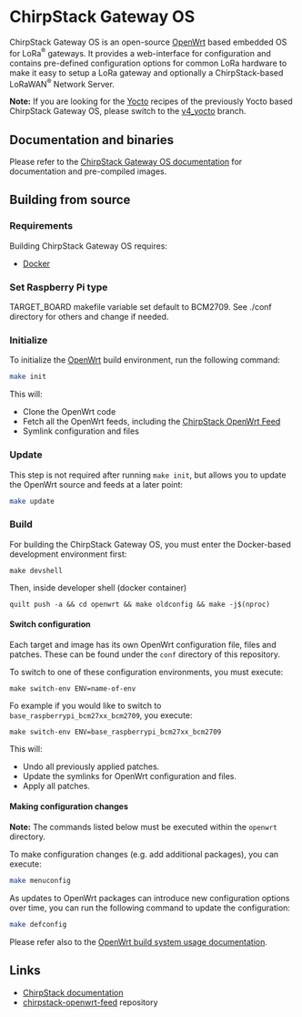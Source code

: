 # ChirpStack Gateway OS

ChirpStack Gateway OS is an open-source [OpenWrt](https://openwrt.org/) based
embedded OS for LoRa<sup>&reg;</sup> gateways. It provides a web-interface for
configuration and contains pre-defined configuration options for common
LoRa hardware to make it easy to setup a LoRa gateway and optionally a
ChirpStack-based LoRaWAN<sup>&reg;</sup> Network Server.

**Note:** If you are looking for the [Yocto](https://www.yoctoproject.org/)
recipes of the previously Yocto based ChirpStack Gateway OS, please switch to
the [v4_yocto](https://github.com/chirpstack/chirpstack-gateway-os/tree/v4_yocto)
branch.

## Documentation and binaries

Please refer to the [ChirpStack Gateway OS documentation](https://www.chirpstack.io/docs/chirpstack-gateway-os/)
for documentation and pre-compiled images.

## Building from source

### Requirements

Building ChirpStack Gateway OS requires:

* [Docker](https://www.docker.com/)

### Set Raspberry Pi type
TARGET_BOARD makefile variable set default to BCM2709. See ./conf directory for others and change if needed.

### Initialize

To initialize the [OpenWrt](https://openwrt.org/) build environment, run the
following command:

```bash
make init
```

This will:

* Clone the OpenWrt code
* Fetch all the OpenWrt feeds, including the [ChirpStack OpenWrt Feed](https://github.com/chirpstack/chirpstack-openwrt-feed)
* Symlink configuration and files

### Update

This step is not required after running `make init`, but allows you to update
the OpenWrt source and feeds at a later point:

```bash
make update
```

### Build

For building the ChirpStack Gateway OS, you must enter the Docker-based
development environment first:

```
make devshell
```

Then, inside developer shell (docker container)

```
quilt push -a && cd openwrt && make oldconfig && make -j$(nproc)
```

#### Switch configuration

Each target and image has its own OpenWrt configuration file, files and
patches. These can be found under the `conf` directory of this repository.

To switch to one of these configuration environments, you must execute:

```
make switch-env ENV=name-of-env
```

Fo example if you would like to switch to `base_raspberrypi_bcm27xx_bcm2709`,
you execute:

```
make switch-env ENV=base_raspberrypi_bcm27xx_bcm2709
```

This will:

* Undo all previously applied patches.
* Update the symlinks for OpenWrt configuration and files.
* Apply all patches. 

#### Making configuration changes

**Note:** The commands listed below must be executed within the `openwrt`
directory.

To make configuration changes (e.g. add additional packages), you can execute:

```bash
make menuconfig
```

As updates to OpenWrt packages can introduce new configuration options over
time, you can run the following command to update the configuration:

```bash
make defconfig
```

Please refer also to the [OpenWrt build system usage documentation](https://openwrt.org/docs/guide-developer/toolchain/use-buildsystem).

## Links

* [ChirpStack documentation](https://www.chirpstack.io/)
* [chirpstack-openwrt-feed](https://github.com/chirpstack/chirpstack-openwrt-feed) repository
